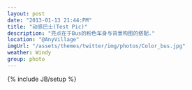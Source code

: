 ```yaml
---
layout: post
date: "2013-01-13 21:44:PM"
title: "动感巴士(Test Pic)"
description: "亮点在于Bus的粉色车身与背景构图的搭配."
location: "@AnyVillage"
imgUrl: "/assets/themes/twitter/img/photos/Color_bus.jpg"
weather: Windy
group: photo
---
```

{% include JB/setup %}
